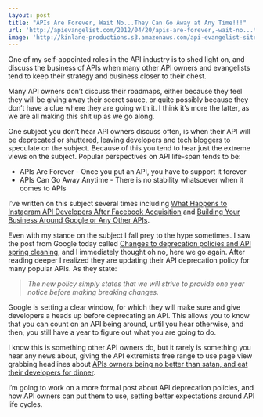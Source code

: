 ```yaml
---
layout: post
title: "APIs Are Forever, Wait No...They Can Go Away at Any Time!!!"
url: 'http://apievangelist.com/2012/04/20/apis-are-forever,-wait-no...they-can-go-away-at-any-time/'
image: 'http://kinlane-productions.s3.amazonaws.com/api-evangelist-site/blog/Google-Developer-Blog-Logo.png'
---
```


<img class="c1" src="http://kinlane-productions.s3.amazonaws.com/google/Google-Developer-Blog-Logo.png" alt="" align="right" />

One of my self-appointed roles in the API industry is to shed light on, and discuss the business of APIs when many other API owners and evangelists tend to keep their strategy and business closer to their chest.

Many API owners don’t discuss their roadmaps, either because they feel they will be giving away their secret sauce, or quite possibly because they don’t have a clue where they are going with it. I think it’s more the latter, as we are all making this shit up as we go along.

One subject you don’t hear API owners discuss often, is when their API will be deprecated or shuttered, leaving developers and tech bloggers to speculate on the subject. Because of this you tend to hear just the extreme views on the subject. Popular perspectives on API life-span tends to be:

  * APIs Are Forever - Once you put an API, you have to support it forever
  * APIs Can Go Away Anytime - There is no stability whatsoever when it comes to APIs

I’ve written on this subject several times including [What Happens to Instagram API Developers After Facebook Acquisition][1] and [Building Your Business Around Google or Any Other APIs][2].

Even with my stance on the subject I fall prey to the hype sometimes. I saw the post from Google today called [Changes to deprecation policies and API spring cleaning][3], and I immediately thought oh no, here we go again. After reading deeper I realized they are updating their API deprecation policy for many popular APIs. As they state:

> _The new policy simply states that we will strive to provide one year notice before making breaking changes._

Google is setting a clear window, for which they will make sure and give developers a heads up before deprecating an API. This allows you to know that you can count on an API being around, until you hear otherwise, and then, you still have a year to figure out what you are going to do.

I know this is something other API owners do, but it rarely is something you hear any news about, giving the API extremists free range to use page view grabbing headlines about [APIs owners being no better than satan, and eat their developers for dinner][4].

I’m going to work on a more formal post about API deprecation policies, and how API owners can put them to use, setting better expectations around API life cycles.

   [1]: /2012/04/09/what-happens-to-instagram-api-developers-after-facebook-acquisition/
   [2]: /2011/05/28/building-your-business-around-google-or-any-other-apis/
   [3]: http://googledevelopers.blogspot.com/2012/04/changes-to-deprecation-policies-and-api.html
   [4]: /2012/03/30/why-tech-bloggers-suck-and-not-apis/
